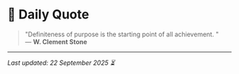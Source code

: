 # 📜 Daily Quote

> "Definiteness of purpose is the starting point of all achievement. "  
> — **W. Clement Stone**

---

_Last updated: 22 September 2025 ⏳_
